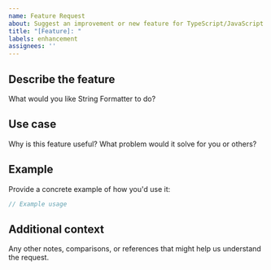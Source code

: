 ```yaml
---
name: Feature Request
about: Suggest an improvement or new feature for TypeScript/JavaScript String Formatter
title: "[Feature]: "
labels: enhancement
assignees: ''
---
```


## Describe the feature
What would you like String Formatter to do?

## Use case
Why is this feature useful? What problem would it solve for you or others?

## Example
Provide a concrete example of how you'd use it:
```ts
// Example usage
```

## Additional context
Any other notes, comparisons, or references that might help us understand the request.
